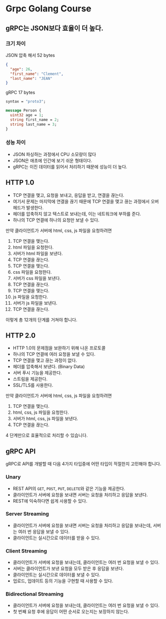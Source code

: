 # Grpc Golang Course

## gRPC는 JSON보다 효율이 더 높다.

### 크기 차이

JSON 압축 해서 52 bytes 

```json
{
  "age": 26,
  "first_name": "Clement",
  "last_name": "JEAN"
}
```

gRPC 17 bytes

```protobuf
syntax = "proto3";

message Person {
  uint32 age = 1;
  string first_name = 2;
  string last_name = 3;
}
```

### 성능 차이

- JSON 파싱하는 과정에서 CPU 소모량이 많다
- JSON은 애초에 인간에 보기 쉬운 형태이다.
- gRPC는 이진 데이터를 읽어서 처리하기 때문에 성능이 더 높다.

## HTTP 1.0

- TCP 연결을 맺고, 요청을 보내고, 응답을 받고, 연결을 끊는다. 
- 여기서 문제는 마지막에 연결을 끊기 때문에 TCP 연결을 맺고 끊는 과정에서 오버헤드가 발생한다. 
- 헤더를 압축하지 않고 텍스트로 보내는데, 이는 네트워크에 부하를 준다. 
- 하나의 TCP 연결에 하나의 요청만 보낼 수 있다.

만약 클라이언트가 서버에 html, css, js 파일을 요청하려면

1. TCP 연결을 맺는다.
2. html 파일을 요청한다.
3. 서버가 html 파일을 보낸다.
4. TCP 연결을 끊는다.
5. TCP 연결을 맺는다.
6. css 파일을 요청한다.
7. 서버가 css 파일을 보낸다.
8. TCP 연결을 끊는다.
9. TCP 연결을 맺는다.
10. js 파일을 요청한다.
11. 서버가 js 파일을 보낸다.
12. TCP 연결을 끊는다.

이렇게 총 12개의 단계를 거쳐야 합니다.

## HTTP 2.0

- HTTP 1.0의 문제점을 보완하기 위해 나온 프로토콜
- 하나의 TCP 연결에 여러 요청을 보낼 수 있다.
- TCP 연결을 맺고 끊는 과정이 없다.
- 헤더를 압축해서 보낸다. (Binary Data)
- 서버 푸시 기능을 제공한다.
- 스트림을 제공한다.
- SSL/TLS를 사용한다.

만약 클라이언트가 서버에 html, css, js 파일을 요청하려면

1. TCP 연결을 맺는다.
2. html, css, js 파일을 요청한다.
3. 서버가 html, css, js 파일을 보낸다.
4. TCP 연결을 끊는다.

4 단계만으로 효율적으로 처리할 수 있습니다.

## gRPC API

gRPC로 API를 개발할 때 다음 4가지 타입중에 어떤 타입이 적절한지 고민해야 합니다.

### Unary

- REST API의 `GET`, `POST`, `PUT`, `DELETE`와 같은 기능을 제공한다.
- 클라이언트가 서버에 요청을 보내면 서버는 요청을 처리하고 응답을 보낸다.
- REST에 익숙하다면 쉽게 사용할 수 있다.

### Server Streaming

- 클라이언트가 서버에 요청을 보내면 서버는 요청을 처리하고 응답을 보내는데, 서버는 여러 번 응답을 보낼 수 있다.
- 클라이언트는 실시간으로 데이터를 받을 수 있다.

### Client Streaming

- 클라이언트가 서버에 요청을 보내는데, 클라이언트는 여러 번 요청을 보낼 수 있다.
- 서버는 클라이언트가 보낸 요청을 모두 받은 후 응답을 보낸다.
- 클라이언트는 실시간으로 데이터를 보낼 수 있다.
- 업로드, 업데이트 등의 기능을 구현할 때 사용할 수 있다.

### Bidirectional Streaming

- 클라이언트가 서버에 요청을 보내는데, 클라이언트는 여러 번 요청을 보낼 수 있다.
- 첫 번째 요청 후에 응답이 어떤 순서로 오는지는 보장하지 않는다.

